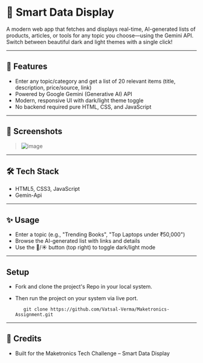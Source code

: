 # 🧩 Smart Data Display

A modern web app that fetches and displays real-time, AI-generated lists of products, articles, or tools for any topic you choose—using the Gemini API. Switch between beautiful dark and light themes with a single click!

---

## 🚀 Features
- Enter any topic/category and get a list of 20 relevant items (title, description, price/source, link)
- Powered by Google Gemini (Generative AI) API
- Modern, responsive UI with dark/light theme toggle
- No backend required pure HTML, CSS, and JavaScript

---

## 📸 Screenshots

> ![image](https://github.com/user-attachments/assets/edaa9e35-8634-47c9-8d38-5d18ef114edc)



---

## 🛠️ Tech Stack
- HTML5, CSS3, JavaScript 
- Gemin-Api

---

## ✨ Usage
- Enter a topic (e.g., "Trending Books", "Top Laptops under ₹50,000")
- Browse the AI-generated list with links and details
- Use the 🌙/☀️ button (top right) to toggle dark/light mode

---

## Setup
- Fork and clone the project's Repo in your local system.
- Then run the project on your system via live port.

  ```
     git clone https://github.com/Vatsal-Verma/Maketronics-Assignment.git
  
  ```

---


## 📝 Credits
- Built for the Maketronics Tech Challenge – Smart Data Display

